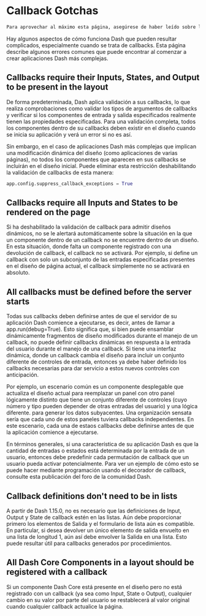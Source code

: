 # Callback Gotchas

```bash
Para aprovechar al máximo esta página, asegúrese de haber leído sobre las callbacks básicas en los Fundamentos de Dash.
```

Hay algunos aspectos de cómo funciona Dash que pueden resultar complicados, especialmente cuando se trata de callbacks. Esta página describe algunos errores comunes que puede encontrar al comenzar a crear aplicaciones Dash más complejas.

## Callbacks require their Inputs, States, and Output to be present in the layout

De forma predeterminada, Dash aplica validación a sus callbacks, lo que realiza comprobaciones como validar los tipos de argumentos de callbacks y verificar si los componentes de entrada y salida especificados realmente tienen las propiedades especificadas. Para una validación completa, todos los componentes dentro de su callbacks deben existir en el diseño cuando se inicia su aplicación y verá un error si no es así.

Sin embargo, en el caso de aplicaciones Dash más complejas que implican una modificación dinámica del diseño (como aplicaciones de varias páginas), no todos los componentes que aparecen en sus callbacks se incluirán en el diseño inicial. Puede eliminar esta restricción deshabilitando la validación de callbacks de esta manera:

```python
app.config.suppress_callback_exceptions = True
```

## Callbacks require all Inputs and States to be rendered on the page

Si ha deshabilitado la validación de callback para admitir diseños dinámicos, no se le alertará automáticamente sobre la situación en la que un componente dentro de un callback no se encuentre dentro de un diseño. En esta situación, donde falta un componente registrado con una devolución de callback, el callback no se activará. Por ejemplo, si define un callback con solo un subconjunto de las entradas especificadas presentes en el diseño de página actual, el callback simplemente no se activará en absoluto.

## All callbacks must be defined before the server starts

Todas sus callbacks deben definirse antes de que el servidor de su aplicación Dash comience a ejecutarse, es decir, antes de llamar a app.run(debug=True). Esto significa que, si bien puede ensamblar dinámicamente fragmentos de diseño modificados durante el manejo de un callback, no puede definir callbacks dinámicas en respuesta a la entrada del usuario durante el manejo de una callback. Si tiene una interfaz dinámica, donde un callback cambia el diseño para incluir un conjunto diferente de controles de entrada, entonces ya debe haber definido los callbacks necesarias para dar servicio a estos nuevos controles con anticipación.

Por ejemplo, un escenario común es un componente desplegable que actualiza el diseño actual para reemplazar un panel con otro panel lógicamente distinto que tiene un conjunto diferente de controles (cuyo número y tipo pueden depender de otras entradas del usuario) y una lógica diferente. para generar los datos subyacentes. Una organización sensata sería que cada uno de estos paneles tuviera callbacks independientes. En este escenario, cada una de estaos callbacks debe definirse antes de que la aplicación comience a ejecutarse.

En términos generales, si una característica de su aplicación Dash es que la cantidad de entradas o estados está determinada por la entrada de un usuario, entonces debe predefinir cada permutación de callback que un usuario pueda activar potencialmente. Para ver un ejemplo de cómo esto se puede hacer mediante programación usando el decorador de callback, consulte esta publicación del foro de la comunidad Dash.

## Callback definitions don't need to be in lists

A partir de Dash 1.15.0, no es necesario que las definiciones de Input, Output y State de callback estén en las listas. Aún debe proporcionar primero los elementos de Salida y el formulario de lista aún es compatible. En particular, si desea devolver un único elemento de salida envuelto en una lista de longitud 1, aún así debe envolver la Salida en una lista. Esto puede resultar útil para callbacks generados por procedimientos.

## All Dash Core Components in a layout should be registered with a callback

Si un componente Dash Core está presente en el diseño pero no está registrado con un callback (ya sea como Input, State o Output), cualquier cambio en su valor por parte del usuario se restablecerá al valor original cuando cualquier callback actualice la página.
